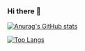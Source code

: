 ### Hi there 👋

[![Anurag's GitHub stats](https://github-readme-stats.vercel.app/api?username=alexandre-queiroz&count_private=true&theme=dracula)](https://github.com/alexandre-queiroz)

[![Top Langs](https://github-readme-stats.vercel.app/api/top-langs/?username=alexandre-queiroz&layout=compact)](https://github.com/alexandre-queiroz)

<!--
**alexandre-queiroz/alexandre-queiroz** is a ✨ _special_ ✨ repository because its `README.md` (this file) appears on your GitHub profile.

Here are some ideas to get you started:

- 🔭 I’m currently working on ...
- 🌱 I’m currently learning ...
- 👯 I’m looking to collaborate on ...
- 🤔 I’m looking for help with ...
- 💬 Ask me about ...
- 📫 How to reach me: ...
- 😄 Pronouns: ...
- ⚡ Fun fact: ...
-->
